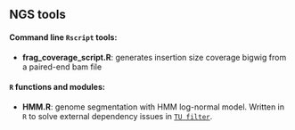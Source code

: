## NGS tools
 

#### Command line `Rscript` tools:
  - **frag_coverage_script.R**: generates insertion size coverage bigwig from a paired-end bam file


  
#### `R` functions and modules:
  - **HMM.R**: genome segmentation with HMM log-normal model. Written in `R` to solve external dependency issues in [`TU filter`](https://github.com/shaorray/TU_filter).

